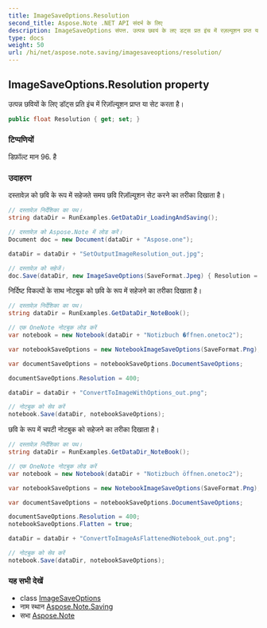 ```yaml
---
title: ImageSaveOptions.Resolution
second_title: Aspose.Note .NET API संदर्भ के लिए
description: ImageSaveOptions संपत्त. उत्पन्न छवयं के लए डट्स प्रत इंच में रज़ल्यूशन प्रप्त य सेट करत है
type: docs
weight: 50
url: /hi/net/aspose.note.saving/imagesaveoptions/resolution/
---
```

## ImageSaveOptions.Resolution property

उत्पन्न छवियों के लिए डॉट्स प्रति इंच में रिज़ॉल्यूशन प्राप्त या सेट करता है।

```csharp
public float Resolution { get; set; }
```

### टिप्पणियों

डिफ़ॉल्ट मान 96. है

### उदाहरण

दस्तावेज़ को छवि के रूप में सहेजते समय छवि रिज़ॉल्यूशन सेट करने का तरीका दिखाता है।

```csharp
// दस्तावेज़ निर्देशिका का पथ।
string dataDir = RunExamples.GetDataDir_LoadingAndSaving();

// दस्तावेज़ को Aspose.Note में लोड करें।
Document doc = new Document(dataDir + "Aspose.one");

dataDir = dataDir + "SetOutputImageResolution_out.jpg";

// दस्तावेज़ को सहेजें।
doc.Save(dataDir, new ImageSaveOptions(SaveFormat.Jpeg) { Resolution = 220 });
```

निर्दिष्ट विकल्पों के साथ नोटबुक को छवि के रूप में सहेजने का तरीका दिखाता है।

```csharp
// दस्तावेज़ निर्देशिका का पथ।
string dataDir = RunExamples.GetDataDir_NoteBook();

// एक OneNote नोटबुक लोड करें
var notebook = new Notebook(dataDir + "Notizbuch �ffnen.onetoc2");

var notebookSaveOptions = new NotebookImageSaveOptions(SaveFormat.Png);

var documentSaveOptions = notebookSaveOptions.DocumentSaveOptions;

documentSaveOptions.Resolution = 400;

dataDir = dataDir + "ConvertToImageWithOptions_out.png";

// नोटबुक को सेव करें
notebook.Save(dataDir, notebookSaveOptions);
```

छवि के रूप में चपटी नोटबुक को सहेजने का तरीका दिखाता है।

```csharp
// दस्तावेज़ निर्देशिका का पथ।
string dataDir = RunExamples.GetDataDir_NoteBook();

// एक OneNote नोटबुक लोड करें
var notebook = new Notebook(dataDir + "Notizbuch öffnen.onetoc2");

var notebookSaveOptions = new NotebookImageSaveOptions(SaveFormat.Png);

var documentSaveOptions = notebookSaveOptions.DocumentSaveOptions;

documentSaveOptions.Resolution = 400;
notebookSaveOptions.Flatten = true;

dataDir = dataDir + "ConvertToImageAsFlattenedNotebook_out.png";

// नोटबुक को सेव करें
notebook.Save(dataDir, notebookSaveOptions);
```

### यह सभी देखें

* class [ImageSaveOptions](../)
* नाम स्थान [Aspose.Note.Saving](../../imagesaveoptions/)
* सभा [Aspose.Note](../../../)


